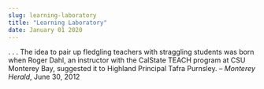 ```yaml
---
slug: learning-laboratory
title: "Learning Laboratory"
date: January 01 2020
---
```


 
<p>
  . . . The idea to pair up fledgling teachers with straggling students was born
  when Roger Dahl, an instructor with the CalState TEACH program at CSU Monterey
  Bay, suggested it to Highland Principal Tafra Purnsley. –
  <em>Monterey Herald</em>, June 30, 2012
</p>
 
